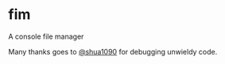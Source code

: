 # fim

A console file manager

Many thanks goes to [@shua1090](https://github.com/shua1090) for debugging unwieldy code.
